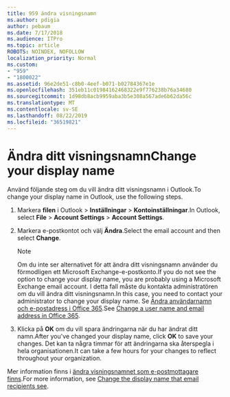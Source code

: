 ```yaml
---
title: 959 ändra visningsnamn
ms.author: pdigia
author: pebaum
ms.date: 7/17/2018
ms.audience: ITPro
ms.topic: article
ROBOTS: NOINDEX, NOFOLLOW
localization_priority: Normal
ms.custom:
- "959"
- "1800022"
ms.assetid: 96e2de51-c8b0-4eef-b071-b02784367e1e
ms.openlocfilehash: 351eb11c01984162468322e9f776238b76a34680
ms.sourcegitcommit: 1d98db8acb9959aba3b5e308a567ade6b62da56c
ms.translationtype: MT
ms.contentlocale: sv-SE
ms.lasthandoff: 08/22/2019
ms.locfileid: "36519821"
---
```

# <a name="change-your-display-name"></a><span data-ttu-id="45214-102">Ändra ditt visningsnamn</span><span class="sxs-lookup"><span data-stu-id="45214-102">Change your display name</span></span>
  
<span data-ttu-id="45214-103">Använd följande steg om du vill ändra ditt visningsnamn i Outlook.</span><span class="sxs-lookup"><span data-stu-id="45214-103">To change your display name in Outlook, use the following steps.</span></span>
  
1. <span data-ttu-id="45214-104">Markera **filen** i Outlook \> **Inställningar** \> **Kontoinställningar**.</span><span class="sxs-lookup"><span data-stu-id="45214-104">In Outlook, select **File** \> **Account Settings** \> **Account Settings**.</span></span>

2. <span data-ttu-id="45214-105">Markera e-postkontot och välj **Ändra**.</span><span class="sxs-lookup"><span data-stu-id="45214-105">Select the email account and then select **Change**.</span></span>

    > [!NOTE]
    > <span data-ttu-id="45214-106">Om du inte ser alternativet för att ändra ditt visningsnamn använder du förmodligen ett Microsoft Exchange-e-postkonto.</span><span class="sxs-lookup"><span data-stu-id="45214-106">If you do not see the option to change your display name, you are probably using a Microsoft Exchange email account.</span></span> <span data-ttu-id="45214-107">I detta fall måste du kontakta administratören om du vill ändra ditt visningsnamn.</span><span class="sxs-lookup"><span data-stu-id="45214-107">In this case, you need to contact your administrator to change your display name.</span></span> <span data-ttu-id="45214-108">Se [Ändra användarnamn och e-postadress i Office 365](https://support.office.com/article/fb5ac074-e203-4e1f-9843-b9d1a3e03297.aspx).</span><span class="sxs-lookup"><span data-stu-id="45214-108">See [Change a user name and email address in Office 365](https://support.office.com/article/fb5ac074-e203-4e1f-9843-b9d1a3e03297.aspx).</span></span>
  
3. <span data-ttu-id="45214-109">Klicka på **OK** om du vill spara ändringarna när du har ändrat ditt namn.</span><span class="sxs-lookup"><span data-stu-id="45214-109">After you've changed your display name, click **OK** to save your changes.</span></span> <span data-ttu-id="45214-110">Det kan ta några timmar för att ändringarna ska återspegla i hela organisationen.</span><span class="sxs-lookup"><span data-stu-id="45214-110">It can take a few hours for your changes to reflect throughout your organization.</span></span>

<span data-ttu-id="45214-111">Mer information finns i [ändra visningsnamnet som e-postmottagare finns](https://support.office.com/article/2b53331a-ba2a-4803-88dc-ac9fe376c8a9.aspx).</span><span class="sxs-lookup"><span data-stu-id="45214-111">For more information, see [Change the display name that email recipients see](https://support.office.com/article/2b53331a-ba2a-4803-88dc-ac9fe376c8a9.aspx).</span></span>
  